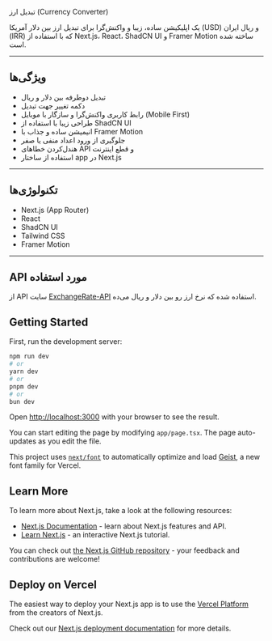 تبدیل ارز (Currency Converter)

یک اپلیکیشن ساده، زیبا و واکنش‌گرا برای تبدیل ارز بین دلار آمریکا (USD) و ریال ایران (IRR) که با استفاده از Next.js، React، ShadCN UI و Framer Motion ساخته شده است.

---

## ویژگی‌ها

- تبدیل دوطرفه بین دلار و ریال
- دکمه تغییر جهت تبدیل
- رابط کاربری واکنش‌گرا و سازگار با موبایل (Mobile First)
- طراحی زیبا با استفاده از ShadCN UI
- انیمیشن ساده و جذاب با Framer Motion
- جلوگیری از ورود اعداد منفی یا صفر
- هندل‌کردن خطاهای API و قطع اینترنت
- استفاده از ساختار app در Next.js

---

## تکنولوژی‌ها

- Next.js (App Router)
- React
- ShadCN UI
- Tailwind CSS
- Framer Motion

---
## API مورد استفاده

از API سایت [ExchangeRate-API](https://app.exchangerate-api.com/) استفاده شده که نرخ ارز رو بین دلار و ریال می‌ده.

## Getting Started

First, run the development server:

```bash
npm run dev
# or
yarn dev
# or
pnpm dev
# or
bun dev
```

Open [http://localhost:3000](http://localhost:3000) with your browser to see the result.

You can start editing the page by modifying `app/page.tsx`. The page auto-updates as you edit the file.

This project uses [`next/font`](https://nextjs.org/docs/app/building-your-application/optimizing/fonts) to automatically optimize and load [Geist](https://vercel.com/font), a new font family for Vercel.

## Learn More

To learn more about Next.js, take a look at the following resources:

- [Next.js Documentation](https://nextjs.org/docs) - learn about Next.js features and API.
- [Learn Next.js](https://nextjs.org/learn) - an interactive Next.js tutorial.

You can check out [the Next.js GitHub repository](https://github.com/vercel/next.js) - your feedback and contributions are welcome!

## Deploy on Vercel

The easiest way to deploy your Next.js app is to use the [Vercel Platform](https://vercel.com/new?utm_medium=default-template&filter=next.js&utm_source=create-next-app&utm_campaign=create-next-app-readme) from the creators of Next.js.

Check out our [Next.js deployment documentation](https://nextjs.org/docs/app/building-your-application/deploying) for more details.
